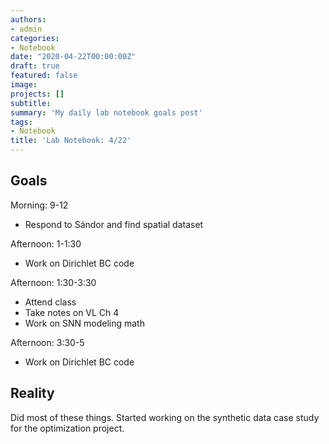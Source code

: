 ```yaml
---
authors:
- admin
categories:
- Notebook
date: "2020-04-22T00:00:00Z"
draft: true
featured: false
image:
projects: []
subtitle: 
summary: 'My daily lab notebook goals post'
tags:
- Notebook
title: 'Lab Notebook: 4/22'
---
```


## Goals ##

Morning: 9-12
- Respond to S&aacute;ndor and find spatial dataset

Afternoon: 1-1:30
- Work on Dirichlet BC code

Afternoon: 1:30-3:30
- Attend class
- Take notes on VL Ch 4
- Work on SNN modeling math

Afternoon: 3:30-5
- Work on Dirichlet BC code

## Reality ##

Did most of these things. Started working on the synthetic data case study for the optimization project. 